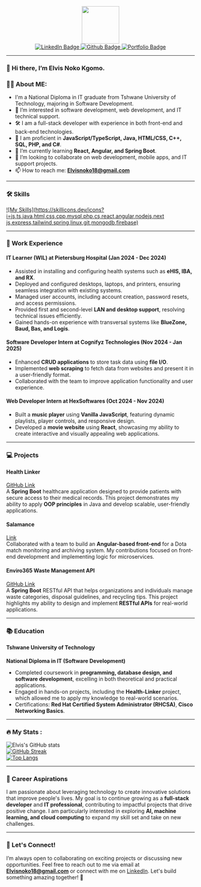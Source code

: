 <div id="header" align="center">
  <img src="https://media.giphy.com/media/M9gbBd9nbDrOTu1Mqx/giphy.gif" width="100"/>
</div>

<!--Social media links-->
<div id="badges" align="center">
  <a href="https://www.linkedin.com/in/nokodev">
    <img src="https://img.shields.io/badge/LinkedIn-darkblue?style=for-the-badge&logo=linkedin&logoColor=white" alt="LinkedIn Badge"/>
  </a>
  <a href="https://github.com/esnoko">
    <img src="https://img.shields.io/badge/Github-black?style=for-the-badge&logo=github&logoColor=white" alt="Github Badge"/>
  </a>
  <a href="https://esnoko.github.io/Portfolio/">
    <img src="https://img.shields.io/badge/Portfolio-green?style=for-the-badge&logo=google-chrome&logoColor=white" alt="Portfolio Badge"/>
  </a>
</div>
<div align="center">
   <img src="https://komarev.com/ghpvc/?username=esnoko&style=flat-square&color=blue" alt=""/>
</div>

---

### 👋 Hi there, I’m Elvis Noko Kgomo.

### :man_technologist: About ME:
- I'm a National Diploma in IT graduate from Tshwane University of Technology, majoring in Software Development.
- 👀 I’m interested in software development, web development, and IT technical support.
- 🛠️ I am a full-stack developer with experience in both front-end and back-end technologies.
- 🍂 I am proficient in **JavaScript/TypeScript, Java, HTML/CSS, C++, SQL, PHP, and C#**.
- 🌱 I’m currently learning **React, Angular, and Spring Boot**.
- 💞️ I’m looking to collaborate on web development, mobile apps, and IT support projects.
- 📫 How to reach me: **Elvisnoko18@gmail.com**

---

### :hammer_and_wrench: Skills
[![My Skills](https://skillicons.dev/icons?i=js,ts,java,html,css,cpp,mysql,php,cs,react,angular,nodejs,next js,express,tailwind,spring,linux,git,mongodb,firebase)](https://skillicons.dev)

---

### :briefcase: Work Experience
#### **IT Learner (WIL)** at Pietersburg Hospital (Jan 2024 - Dec 2024)
- Assisted in installing and configuring health systems such as **eHIS, IBA, and RX**.
- Deployed and configured desktops, laptops, and printers, ensuring seamless integration with existing systems.
- Managed user accounts, including account creation, password resets, and access permissions.
- Provided first and second-level **LAN and desktop support**, resolving technical issues efficiently.
- Gained hands-on experience with transversal systems like **BlueZone, Baud, Bas, and Logis**.

#### **Software Developer Intern** at Cognifyz Technologies (Nov 2024 - Jan 2025)
- Enhanced **CRUD applications** to store task data using **file I/O**.
- Implemented **web scraping** to fetch data from websites and present it in a user-friendly format.
- Collaborated with the team to improve application functionality and user experience.

#### **Web Developer Intern** at HexSoftwares (Oct 2024 - Nov 2024)
- Built a **music player** using **Vanilla JavaScript**, featuring dynamic playlists, player controls, and responsive design.
- Developed a **movie website** using **React**, showcasing my ability to create interactive and visually appealing web applications.

---

### :computer: Projects
#### **Health Linker**  
[GitHub Link](https://github.com/esnoko/Healthlinker-android.git)  
A **Spring Boot** healthcare application designed to provide patients with secure access to their medical records. This project demonstrates my ability to apply **OOP principles** in Java and develop scalable, user-friendly applications.

#### **Salamance**  
[Link](https://dev.tourney-ops.com/)  
Collaborated with a team to build an **Angular-based front-end** for a Dota match monitoring and archiving system. My contributions focused on front-end development and implementing logic for microservices.

#### **Enviro365 Waste Management API**  
[GitHub Link](https://github.com/esnoko/Enviro365-Assessment.git)  
A **Spring Boot** RESTful API that helps organizations and individuals manage waste categories, disposal guidelines, and recycling tips. This project highlights my ability to design and implement **RESTful APIs** for real-world applications.

---

### :books: Education
#### **Tshwane University of Technology**  
**National Diploma in IT (Software Development)**  
- Completed coursework in **programming, database design, and software development**, excelling in both theoretical and practical applications.
- Engaged in hands-on projects, including the **Health-Linker** project, which allowed me to apply my knowledge to real-world scenarios.
- Certifications: **Red Hat Certified System Administrator (RHCSA)**, **Cisco Networking Basics**.

---

### :fire: My Stats :
![Elvis's GitHub stats](https://github-readme-stats.vercel.app/api?username=esnoko&theme=gruvbox_dark&show_icons=true) <br> 
[![GitHub Streak](http://github-readme-streak-stats.herokuapp.com?user=esnoko&theme=dark&border_radius=4.8&date_format=M%20j%5B%2C%20Y%5D)](https://git.io/streak-stats)  
[![Top Langs](https://github-readme-stats.vercel.app/api/top-langs/?username=esnoko&layout=compact&theme=dark&border_radius=4.8)](https://github.com/esnoko)

---

### :rocket: Career Aspirations
I am passionate about leveraging technology to create innovative solutions that improve people's lives. My goal is to continue growing as a **full-stack developer** and **IT professional**, contributing to impactful projects that drive positive change. I am particularly interested in exploring **AI, machine learning, and cloud computing** to expand my skill set and take on new challenges.

---

### :handshake: Let's Connect!
I’m always open to collaborating on exciting projects or discussing new opportunities. Feel free to reach out to me via email at **Elvisnoko18@gmail.com** or connect with me on [LinkedIn](https://www.linkedin.com/in/nokodev). Let's build something amazing together! 🚀
